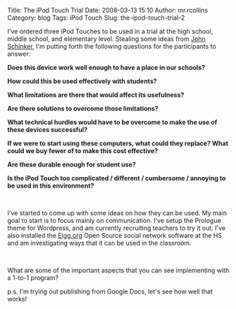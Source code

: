 Title: The iPod Touch Trial
Date: 2008-03-13 15:10
Author: mr.rcollins
Category: blog
Tags: iPod Touch
Slug: the-ipod-touch-trial-2

I've ordered three iPod Touches to be used in a trial at the high
school, middle school, and elementary level. Stealing some ideas from
[John Schinker][], I'm putting forth the following questions for the
participants to answer:

**Does this device work well enough to have a place in our schools?**

**How could this be used effectively with students?**

**What limitations are there that would affect its usefulness?**

**Are there solutions to overcome those limitations?**

**What technical hurdles would have to be overcome to make the use of
these devices successful?**

**If we were to start using these computers, what could they replace?
What could we buy fewer of to make this cost effective?**

**Are these durable enough for student use?**

**Is the iPod Touch too complicated / different / cumbersome / annoying
to be used in this environment?**

 

I've started to come up with some ideas on how they can be used. My main
goal to start is to focus mainly on communication. I've setup the
Prologue theme for Wordpress, and am currently recruiting teachers to
try it out. I've also installed the [Elgg.org][] Open Source social
network software at the HS and am investigating ways that it can be used
in the classroom.

 

What are some of the important aspects that you can see implementing
with a 1-to-1 program?

p.s. I'm trying out publishing from Google Docs, let's see how well that
works!

  [John Schinker]: http://staff.bbhcsd.org/schinkerj/archives/2008/02/14/i-want-my-eeepc/
    "John Schinker"
  [Elgg.org]: http://www.elgg.org/ "Elgg.org"
